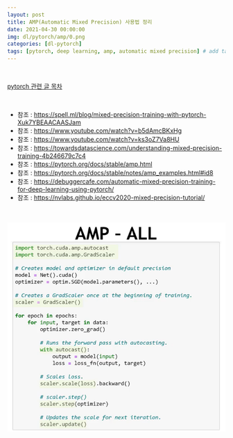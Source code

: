 ```yaml
---
layout: post
title: AMP(Automatic Mixed Precision) 사용법 정리
date: 2021-04-30 00:00:00
img: dl/pytorch/amp/0.png
categories: [dl-pytorch]
tags: [pytorch, deep learning, amp, automatic mixed precision] # add tag
---
```


<br>

[pytorch 관련 글 목차](https://gaussian37.github.io/dl-pytorch-table/)

<br>

- 참조 : https://spell.ml/blog/mixed-precision-training-with-pytorch-Xuk7YBEAACAASJam
- 참조 : https://www.youtube.com/watch?v=b5dAmcBKxHg
- 참조 : https://www.youtube.com/watch?v=ks3oZ7Va8HU
- 참조 : https://towardsdatascience.com/understanding-mixed-precision-training-4b246679c7c4
- 참조 : https://pytorch.org/docs/stable/amp.html
- 참조 : https://pytorch.org/docs/stable/notes/amp_examples.html#id8
- 참조 : https://debuggercafe.com/automatic-mixed-precision-training-for-deep-learning-using-pytorch/
- 참조 : https://nvlabs.github.io/eccv2020-mixed-precision-tutorial/

<br>


<br>
<center><img src="../assets/img/dl/pytorch/amp/1.png" alt="Drawing" style="width: 800px;"/></center>
<br>


